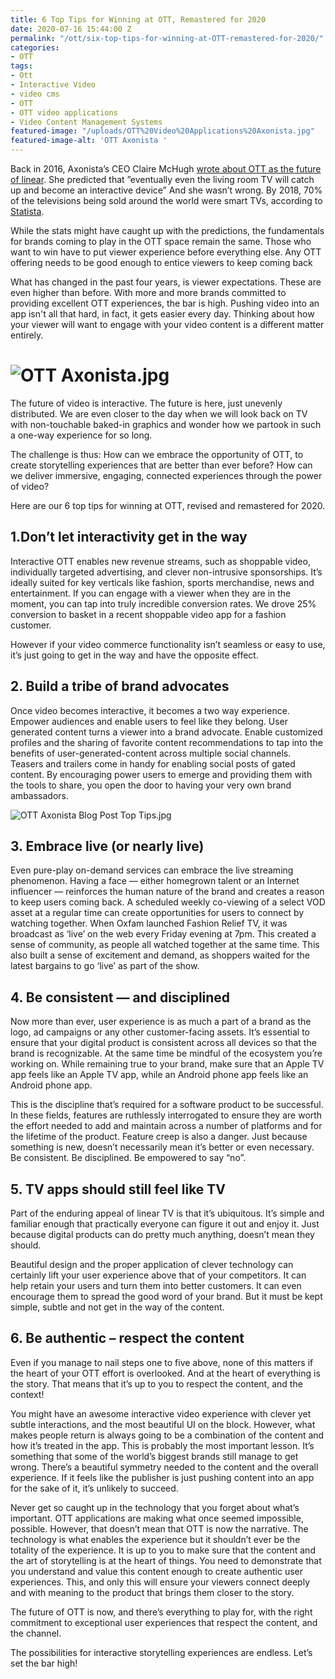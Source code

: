```yaml
---
title: 6 Top Tips for Winning at OTT, Remastered for 2020
date: 2020-07-16 15:44:00 Z
permalink: "/ott/six-top-tips-for-winning-at-OTT-remastered-for-2020/"
categories:
- OTT
tags:
- Ott
- Interactive Video
- video cms
- OTT
- OTT video applications
- Video Content Management Systems
featured-image: "/uploads/OTT%20Video%20Applications%20Axonista.jpg"
featured-image-alt: 'OTT Axonista '
---
```


Back in 2016, Axonista’s CEO Claire McHugh [wrote about OTT as the future of linear](https://medium.com/axonista-hq/interactive-ott-are-you-ready-for-the-next-stage-in-the-evolution-of-tv-4155b67a71d7). She predicted that ”eventually even the living room TV will catch up and become an interactive device” And she wasn’t wrong. By 2018, 70% of the televisions being sold around the world were smart TVs, according to [Statista](https://www.statista.com/topics/4761/smart-and-connected-tvs/).

While the stats might have caught up with the predictions, the fundamentals for brands coming to play in the OTT space remain the same. Those who want to win have to put viewer experience before everything else.
Any OTT offering needs to be good enough to entice viewers to keep coming back

What has changed in the past four years, is viewer expectations. These are even higher than before. With more and more brands committed to providing excellent OTT experiences, the bar is high. Pushing video into an app isn't all that hard, in fact, it gets easier every day. Thinking about how your viewer will want to engage with your video content is a different matter entirely.

# ![OTT Axonista.jpg](/uploads/OTT%20Axonista.jpg)

The future of video is interactive. The future is here, just unevenly distributed. We are even closer to the day when we will look back on TV with non-touchable baked-in graphics and wonder how we partook in such a one-way experience for so long.

The challenge is thus: How can we embrace the opportunity of OTT, to create storytelling experiences that are better than ever before? How can we deliver immersive, engaging, connected experiences through the power of video?

Here are our 6 top tips for winning at OTT, revised and remastered for 2020.

## 1.Don’t let interactivity get in the way

Interactive OTT enables new revenue streams, such as shoppable video, individually targeted advertising, and clever non-intrusive sponsorships. It’s ideally suited for key verticals like fashion, sports merchandise, news and entertainment. If you can engage with a viewer when they are in the moment, you can tap into truly incredible conversion rates. We drove 25% conversion to basket in a recent shoppable video app for a fashion customer.

However if your video commerce functionality isn’t seamless or easy to use, it’s just going to get in the way and have the opposite effect.

## 2. Build a tribe of brand advocates

Once video becomes interactive, it becomes a two way experience. Empower audiences and enable users to feel like they belong. User generated content turns a viewer into a brand advocate. Enable customized profiles and the sharing of favorite content recommendations to tap into the benefits of user-generated-content across multiple social channels. Teasers and trailers come in handy for enabling social posts of gated content. By encouraging power users to emerge and providing them with the tools to share, you open the door to having your very own brand ambassadors.

![OTT Axonista Blog Post Top Tips.jpg](/uploads/OTT%20Axonista%20Blog%20Post%20Top%20Tips.jpg)

## 3. Embrace live (or nearly live)

Even pure-play on-demand services can embrace the live streaming phenomenon. Having a face — either homegrown talent or an Internet influencer — reinforces the human nature of the brand and creates a reason to keep users coming back. A scheduled weekly co-viewing of a select VOD asset at a regular time can create opportunities for users to connect by watching together. When Oxfam launched Fashion Relief TV, it was broadcast as ‘live’ on the web every Friday evening at 7pm. This created a sense of community, as people all watched together at the same time. This also built a sense of excitement and demand, as shoppers waited for the latest bargains to go ‘live’ as part of the show.

## 4. Be consistent — and disciplined

Now more than ever, user experience is as much a part of a brand as the logo, ad campaigns or any other customer-facing assets. It’s essential to ensure that your digital product is consistent across all devices so that the brand is recognizable. At the same time be mindful of the ecosystem you’re working on. While remaining true to your brand, make sure that an Apple TV app feels like an Apple TV app, while an Android phone app feels like an Android phone app.

This is the discipline that’s required for a software product to be successful. In these fields, features are ruthlessly interrogated to ensure they are worth the effort needed to add and maintain across a number of platforms and for the lifetime of the product. Feature creep is also a danger. Just because something is new, doesn’t necessarily mean it’s better or even necessary. Be consistent. Be disciplined. Be empowered to say “no”.

## 5. TV apps should still feel like TV

Part of the enduring appeal of linear TV is that it’s ubiquitous. It’s simple and familiar enough that practically everyone can figure it out and enjoy it. Just because digital products can do pretty much anything, doesn’t mean they should.

Beautiful design and the proper application of clever technology can certainly lift your user experience above that of your competitors. It can help retain your users and turn them into better customers. It can even encourage them to spread the good word of your brand. But it must be kept simple, subtle and not get in the way of the content.

## 6. Be authentic – respect the content

Even if you manage to nail steps one to five above, none of this matters if the heart of your OTT effort is overlooked. And at the heart of everything is the story. That means that it’s up to you to respect the content, and the context!

You might have an awesome interactive video experience with clever yet subtle interactions, and the most beautiful UI on the block. However, what makes people return is always going to be  a combination of the content and how it’s treated in the app. This is probably the most important lesson. It’s something that some of the world’s biggest brands still manage to get wrong. There’s a beautiful symmetry needed to the content and the overall experience. If it feels like the publisher is just pushing content into an app for the sake of it, it’s unlikely to succeed.

Never get so caught up in the technology that you forget about what’s important. OTT applications are making what once seemed impossible, possible. However, that doesn’t mean that OTT is now the narrative. The technology is what enables the experience but it shouldn’t ever be the totality of the experience. It is up to you to make sure that the content and the art of storytelling is at the heart of things. You need to demonstrate that you understand and value this content enough to create authentic user experiences. This, and only this will ensure your viewers connect deeply and with meaning to the product that brings them closer to the story.

The future of OTT is now, and there’s everything to play for, with the right commitment to exceptional user experiences that respect the content, and the channel.

The possibilities for interactive storytelling experiences are endless. Let’s set the bar high!